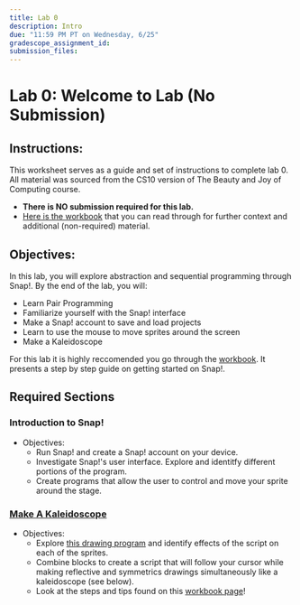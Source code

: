 ```yaml
---
title: Lab 0
description: Intro
due: "11:59 PM PT on Wednesday, 6/25"
gradescope_assignment_id: 
submission_files:
---
```


# Lab 0: Welcome to Lab (No Submission)

## Instructions:
This worksheet serves as a guide and set of instructions to complete lab 0. All material was sourced from the CS10 version of The Beauty and Joy of Computing course.

- **There is NO submission required for this lab.**
- [Here is the workbook](https://cs10.org/bjc-r/llab/html/topic.html?1&2&3&topic=berkeley_bjc%2Fintro_pair%2F1-introduction.topic&course&novideo&noreading&noassignment) that you can read through for further context and additional (non-required) material.

## Objectives:
In this lab, you will explore abstraction and sequential programming through Snap!. By the end of the lab, you will:
- Learn Pair Programming
- Familiarize yourself with the Snap! interface
- Make a Snap! account to save and load projects
- Learn to use the mouse to move sprites around the screen
- Make a Kaleidoscope

For this lab it is highly reccomended you go through the [workbook](https://cs10.org/bjc-r/llab/html/topic.html?1&2&3&topic=berkeley_bjc%2Fintro_pair%2F1-introduction.topic&course&novideo&noreading&noassignment). It presents a step by step guide on getting started on Snap!.

## Required Sections

### Introduction to Snap!
- Objectives:
    - Run Snap! and create a Snap! account on your device.
    - Investigate Snap!'s user interface. Explore and identitfy different portions of the program.
    - Create programs that allow the user to control and move your sprite around the stage.
### [Make A Kaleidoscope](https://cs10.org/bjc-r/cur/programming/intro/drawing/kaleidoscope-small.html?1&2&3&topic=berkeley_bjc%2Fintro_pair%2F1-introduction.topic&course&novideo&noreading&noassignment)
- Objectives:
    - Explore [this drawing program](https://snap.berkeley.edu/snap/snap.html#open:https://cs10.org/bjc-r/prog/drawing/kaleidoscope_framework.xml) and identify effects of the script on each of the sprites.
    - Combine blocks to create a script that will follow your cursor while making reflective and symmetrics drawings simultaneously like a kaleidoscope (see below).
    - Look at the steps and tips found on this [workbook page](https://cs10.org/bjc-r/cur/programming/intro/drawing/kaleidoscope-small.html?1&1&1&2&2&2&3&3&3&topic=berkeley_bjc%2Fintro_pair%2F1-introduction.topic&course&novideo&noreading&noassignment)!
